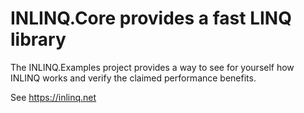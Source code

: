 # INLINQ.Core provides a fast LINQ library
The INLINQ.Examples project provides a way to see for yourself how INLINQ works and verify the claimed performance benefits.

See https://inlinq.net
